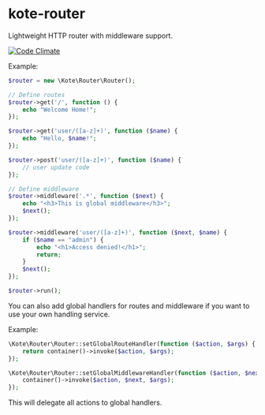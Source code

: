 # kote-router
Lightweight HTTP router with middleware support.

[![Code Climate](https://codeclimate.com/github/kote-framework/kote-router/badges/gpa.svg)](https://codeclimate.com/github/kote-framework/kote-router)

Example:

```php
$router = new \Kote\Router\Router();

// Define routes
$router->get('/', function () {
    echo "Welcome Home!";
});

$router->get('user/([a-z]+)', function ($name) {
    echo "Hello, $name!";
});

$router->post('user/([a-z]+)', function ($name) {
    // user update code
});

// Define middleware
$router->middleware('.*', function ($next) {
    echo "<h3>This is global middleware</h3>";
    $next();
});

$router->middleware('user/([a-z]+)', function ($next, $name) {
    if ($name == "admin") {
        echo "<h1>Access denied!</h1>";
        return;
    }
    $next();
});

$router->run();
```

You can also add global handlers for routes and middleware if you want to use your own handling service.

Example:
   
```php
\Kote\Router\Router::setGlobalRouteHandler(function ($action, $args) {
    return container()->invoke($action, $args);
});

\Kote\Router\Router::setGlobalMiddlewareHandler(function ($action, $next, $args) {
    container()->invoke($action, $next, $args);
});
```

This will delegate all actions to global handlers.
